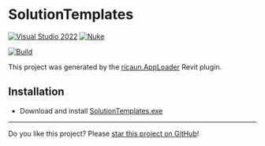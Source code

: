 # SolutionTemplates

<!--#if (Revit2017)
[![Revit 2017](https://img.shields.io/badge/Revit-2017+-blue.svg)](../..)
#elseif (Revit2018)
[![Revit 2018](https://img.shields.io/badge/Revit-2018+-blue.svg)](../..)
#elseif (Revit2019)
[![Revit 2019](https://img.shields.io/badge/Revit-2019+-blue.svg)](../..)
#elseif (Revit2020)
[![Revit 2020](https://img.shields.io/badge/Revit-2020+-blue.svg)](../..)
#elseif (Revit2021)
[![Revit 2021](https://img.shields.io/badge/Revit-2021+-blue.svg)](../..)
#elseif (Revit2022)
[![Revit 2022](https://img.shields.io/badge/Revit-2022+-blue.svg)](../..)
#elseif (Revit2023)
[![Revit 2023](https://img.shields.io/badge/Revit-2023+-blue.svg)](../..)
#elseif (Revit2024)
[![Revit 2024](https://img.shields.io/badge/Revit-2024+-blue.svg)](../..)
#elseif (Revit2025)
[![Revit 2025](https://img.shields.io/badge/Revit-2025+-blue.svg)](../..)
#else
[![Revit 2019](https://img.shields.io/badge/Revit-2019+-blue.svg)](../..)
#endif-->
[![Visual Studio 2022](https://img.shields.io/badge/Visual%20Studio-2022-blue)](../..)
[![Nuke](https://img.shields.io/badge/Nuke-Build-blue)](https://nuke.build/)
<!--#if (License)
[![License MIT](https://img.shields.io/badge/License-MIT-blue.svg)](LICENSE)
#endif-->
[![Build](../../actions/workflows/Build.yml/badge.svg)](../../actions)

This project was generated by the [ricaun.AppLoader](https://ricaun.com/AppLoader/) Revit plugin.

## Installation

* Download and install [SolutionTemplates.exe](../../releases/latest/download/SolutionTemplates.zip)

<!--#if (License)
## License

This project is [licensed](LICENSE) under the [MIT Licence](https://en.wikipedia.org/wiki/MIT_License).

#endif-->
---

Do you like this project? Please [star this project on GitHub](../../stargazers)!